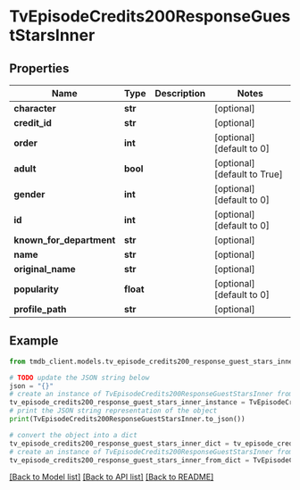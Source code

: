 # TvEpisodeCredits200ResponseGuestStarsInner


## Properties

Name | Type | Description | Notes
------------ | ------------- | ------------- | -------------
**character** | **str** |  | [optional] 
**credit_id** | **str** |  | [optional] 
**order** | **int** |  | [optional] [default to 0]
**adult** | **bool** |  | [optional] [default to True]
**gender** | **int** |  | [optional] [default to 0]
**id** | **int** |  | [optional] [default to 0]
**known_for_department** | **str** |  | [optional] 
**name** | **str** |  | [optional] 
**original_name** | **str** |  | [optional] 
**popularity** | **float** |  | [optional] [default to 0]
**profile_path** | **str** |  | [optional] 

## Example

```python
from tmdb_client.models.tv_episode_credits200_response_guest_stars_inner import TvEpisodeCredits200ResponseGuestStarsInner

# TODO update the JSON string below
json = "{}"
# create an instance of TvEpisodeCredits200ResponseGuestStarsInner from a JSON string
tv_episode_credits200_response_guest_stars_inner_instance = TvEpisodeCredits200ResponseGuestStarsInner.from_json(json)
# print the JSON string representation of the object
print(TvEpisodeCredits200ResponseGuestStarsInner.to_json())

# convert the object into a dict
tv_episode_credits200_response_guest_stars_inner_dict = tv_episode_credits200_response_guest_stars_inner_instance.to_dict()
# create an instance of TvEpisodeCredits200ResponseGuestStarsInner from a dict
tv_episode_credits200_response_guest_stars_inner_from_dict = TvEpisodeCredits200ResponseGuestStarsInner.from_dict(tv_episode_credits200_response_guest_stars_inner_dict)
```
[[Back to Model list]](../README.md#documentation-for-models) [[Back to API list]](../README.md#documentation-for-api-endpoints) [[Back to README]](../README.md)


